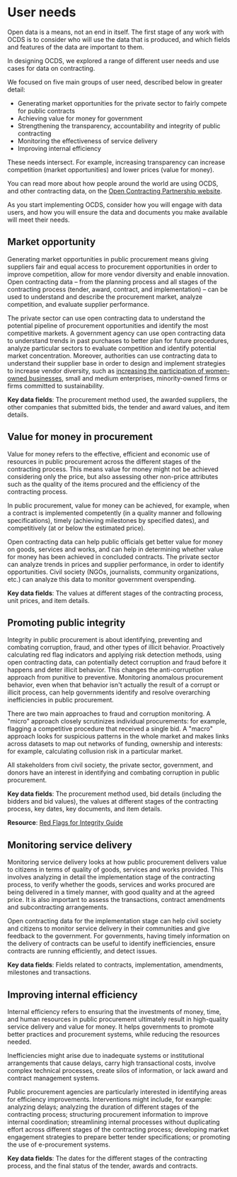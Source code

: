 # User needs

Open data is a means, not an end in itself. The first stage of any work with OCDS is to consider who will use the data that is produced, and which fields and features of the data are important to them.

In designing OCDS, we explored a range of different user needs and use cases for data on contracting. 

We focused on five main groups of user need, described below in greater detail:

* Generating market opportunities for the private sector to fairly compete for public contracts
* Achieving value for money for government
* Strengthening the transparency, accountability and integrity of public contracting
* Monitoring the effectiveness of service delivery
* Improving internal efficiency

These needs intersect. For example, increasing transparency can increase competition (market opportunities) and lower prices (value for money).

You can read more about how people around the world are using OCDS, and other contracting data, on the [Open Contracting Partnership website](https://www.open-contracting.org).

As you start implementing OCDS, consider how you will engage with data users, and how you will ensure the data and documents you make available will meet their needs. 

## Market opportunity

Generating market opportunities in public procurement means giving suppliers fair and equal access to procurement opportunities in order to improve competition, allow for more vendor diversity and enable innovation. Open contracting data – from the planning process and all stages of the contracting process (tender, award, contract, and implementation) – can be used to understand and describe the procurement market, analyze competition, and evaluate supplier performance.

The private sector can use open contracting data to understand the potential pipeline of procurement opportunities and identify the most competitive markets.  A government agency can use open contracting data to understand trends in past purchases to better plan for future procedures, analyze particular sectors to evaluate competition and identify potential market concentration. Moreover, authorities can use contracting data to understand their supplier base in order to design and implement strategies to increase vendor diversity, such as [increasing the participation of women-owned businesses](https://www.open-contracting.org/what-is-open-contracting/gender/), small and medium enterprises, minority-owned firms or firms committed to sustainability.

**Key data fields**: The procurement method used, the awarded suppliers, the other companies that submitted bids, the tender and award values, and item details.

## Value for money in procurement

Value for money refers to the effective, efficient and economic use of resources in public procurement across the different stages of the contracting process. This means value for money might not be achieved considering only the price, but also assessing other non-price attributes such as the quality of the items procured and the efficiency of the contracting process.

In public procurement, value for money can be achieved, for example, when a contract is implemented competently (in a quality manner and following specifications), timely (achieving milestones by specified dates), and competitively (at or below the estimated price).

Open contracting data can help public officials get better value for money on goods, services and works, and can help in determining whether value for money has been achieved in concluded contracts. The private sector can analyze trends in prices and supplier performance, in order to identify opportunities. Civil society (NGOs, journalists, community organizations, etc.) can analyze this data to monitor government overspending.

**Key data fields**: The values at different stages of the contracting process, unit prices, and item details.

## Promoting public integrity

Integrity in public procurement is about identifying, preventing and combating corruption, fraud, and other types of illicit behavior. Proactively calculating red flag indicators and applying risk detection methods, using open contracting data, can potentially detect corruption and fraud before it happens and deter illicit behavior. This changes the anti-corruption approach from punitive to preventive. Monitoring anomalous procurement behavior, even when that behavior isn't actually the result of a corrupt or illicit process, can help governments identify and resolve overarching inefficiencies in public procurement.

There are two main approaches to fraud and corruption monitoring. A "micro" approach closely scrutinizes individual procurements: for example, flagging a competitive procedure that received a single bid. A "macro" approach looks for suspicious patterns in the whole market and makes links across datasets to map out networks of funding, ownership and interests: for example, calculating collusion risk in a particular market.

All stakeholders from civil society, the private sector, government, and donors have an interest in identifying and combating corruption in public procurement.

**Key data fields**: The procurement method used, bid details (including the bidders and bid values), the values at different stages of the contracting process, key dates, key documents, and item details.

**Resource**: [Red Flags for Integrity Guide](https://www.open-contracting.org/resources/red-flags-integrity-giving-green-light-open-data-solutions/)

## Monitoring service delivery

Monitoring service delivery looks at how public procurement delivers value to citizens in terms of quality of goods, services and works provided. This involves analyzing in detail the implementation stage of the contracting process, to verify whether the goods, services and works procured are being delivered in a timely manner, with good quality and at the agreed price. It is also important to assess the transactions, contract amendments and subcontracting arrangements.

Open contracting data for the implementation stage can help civil society and citizens to monitor service delivery in their communities and give feedback to the government. For governments, having timely information on the delivery of contracts can be useful to identify inefficiencies, ensure contracts are running efficiently, and detect issues.

**Key data fields**: Fields related to contracts, implementation, amendments, milestones and transactions.

## Improving internal efficiency

Internal efficiency refers to ensuring that the investments of money, time, and human resources in public procurement ultimately result in high-quality service delivery and value for money. It helps governments to promote better practices and procurement systems, while reducing the resources needed.

Inefficiencies might arise due to inadequate systems or institutional arrangements that cause delays, carry high transactional costs, involve complex technical processes, create silos of information, or lack award and contract management systems.

Public procurement agencies are particularly interested in identifying areas for efficiency improvements. Interventions might include, for example: analyzing delays; analyzing the duration of different stages of the contracting process; structuring procurement information to improve internal coordination; streamlining internal processes without duplicating effort across different stages of the contracting process; developing market engagement strategies to prepare better tender specifications; or promoting the use of e-procurement systems.

**Key data fields**: The dates for the different stages of the contracting process, and the final status of the tender, awards and contracts.
